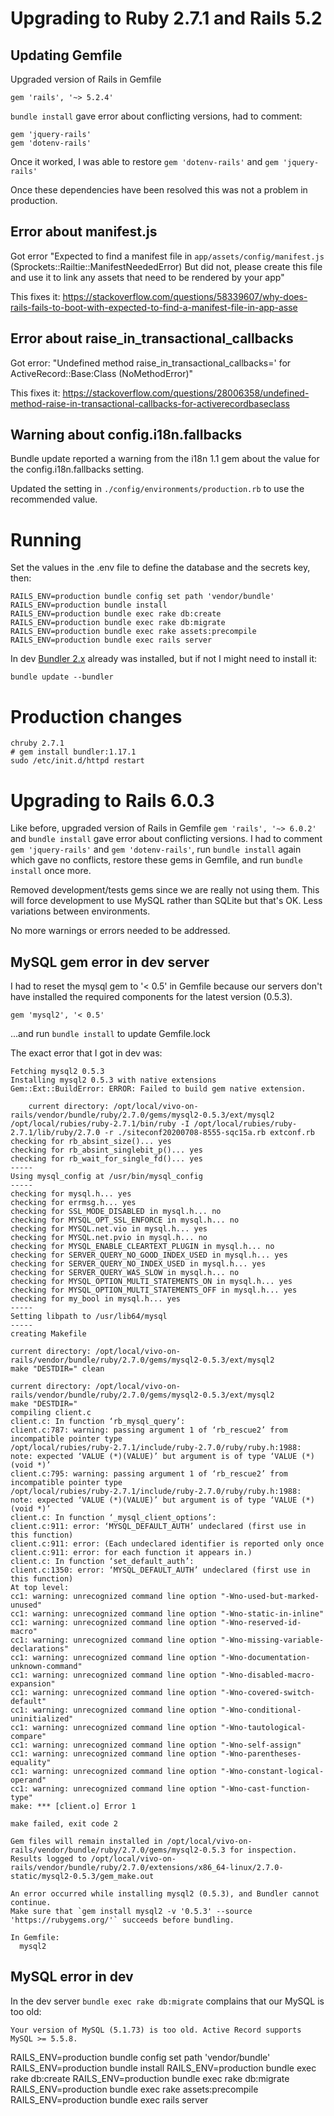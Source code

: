 # Upgrading to Ruby 2.7.1 and Rails 5.2

## Updating Gemfile
Upgraded version of Rails in Gemfile

```
gem 'rails', '~> 5.2.4'
```

`bundle install` gave error about conflicting versions, had to comment:

```
gem 'jquery-rails'
gem 'dotenv-rails'
```

Once it worked, I was able to restore `gem 'dotenv-rails'` and `gem 'jquery-rails'`

Once these dependencies have been resolved this was not a problem in production.


## Error about manifest.js

Got error "Expected to find a manifest file in `app/assets/config/manifest.js` (Sprockets::Railtie::ManifestNeededError)
But did not, please create this file and use it to link any assets that need to be rendered by your app"

This fixes it: https://stackoverflow.com/questions/58339607/why-does-rails-fails-to-boot-with-expected-to-find-a-manifest-file-in-app-asse


## Error about raise_in_transactional_callbacks

Got error: "Undefined method raise_in_transactional_callbacks=' for ActiveRecord::Base:Class (NoMethodError)"

This fixes it: https://stackoverflow.com/questions/28006358/undefined-method-raise-in-transactional-callbacks-for-activerecordbaseclass


## Warning about config.i18n.fallbacks

Bundle update reported a warning from the i18n 1.1 gem about the value
for the config.i18n.fallbacks setting.

Updated the setting in `./config/environments/production.rb` to use the recommended value.


# Running

Set the values in the .env file to define the database and the secrets key, then:

```
RAILS_ENV=production bundle config set path 'vendor/bundle'
RAILS_ENV=production bundle install
RAILS_ENV=production bundle exec rake db:create
RAILS_ENV=production bundle exec rake db:migrate
RAILS_ENV=production bundle exec rake assets:precompile
RAILS_ENV=production bundle exec rails server
```

In dev [Bundler 2.x](https://bundler.io/guides/bundler_2_upgrade.html) already was installed, but if not I might need to install it:

```
bundle update --bundler
```


# Production changes

```
chruby 2.7.1
# gem install bundler:1.17.1
sudo /etc/init.d/httpd restart
```

# Upgrading to Rails 6.0.3

Like before, upgraded version of Rails in Gemfile `gem 'rails', '~> 6.0.2'` and `bundle install` gave error about conflicting versions. I had to comment `gem 'jquery-rails'` and `gem 'dotenv-rails'`, run `bundle install` again which gave no conflicts, restore these gems in Gemfile, and run `bundle install` once more.

Removed development/tests gems since we are really not using them. This will force development to use MySQL rather than SQLite but that's OK. Less variations between environments.

No more warnings or errors needed to be addressed.


## MySQL gem error in dev server
I had to reset the mysql gem to '< 0.5' in Gemfile because our servers
don't have installed the required components for the latest version (0.5.3).

```
gem 'mysql2', '< 0.5'
```

...and run `bundle install` to update Gemfile.lock

The exact error that I got in dev was:

```
Fetching mysql2 0.5.3
Installing mysql2 0.5.3 with native extensions
Gem::Ext::BuildError: ERROR: Failed to build gem native extension.

    current directory: /opt/local/vivo-on-rails/vendor/bundle/ruby/2.7.0/gems/mysql2-0.5.3/ext/mysql2
/opt/local/rubies/ruby-2.7.1/bin/ruby -I /opt/local/rubies/ruby-2.7.1/lib/ruby/2.7.0 -r ./siteconf20200708-8555-sqc15a.rb extconf.rb
checking for rb_absint_size()... yes
checking for rb_absint_singlebit_p()... yes
checking for rb_wait_for_single_fd()... yes
-----
Using mysql_config at /usr/bin/mysql_config
-----
checking for mysql.h... yes
checking for errmsg.h... yes
checking for SSL_MODE_DISABLED in mysql.h... no
checking for MYSQL_OPT_SSL_ENFORCE in mysql.h... no
checking for MYSQL.net.vio in mysql.h... yes
checking for MYSQL.net.pvio in mysql.h... no
checking for MYSQL_ENABLE_CLEARTEXT_PLUGIN in mysql.h... no
checking for SERVER_QUERY_NO_GOOD_INDEX_USED in mysql.h... yes
checking for SERVER_QUERY_NO_INDEX_USED in mysql.h... yes
checking for SERVER_QUERY_WAS_SLOW in mysql.h... no
checking for MYSQL_OPTION_MULTI_STATEMENTS_ON in mysql.h... yes
checking for MYSQL_OPTION_MULTI_STATEMENTS_OFF in mysql.h... yes
checking for my_bool in mysql.h... yes
-----
Setting libpath to /usr/lib64/mysql
-----
creating Makefile

current directory: /opt/local/vivo-on-rails/vendor/bundle/ruby/2.7.0/gems/mysql2-0.5.3/ext/mysql2
make "DESTDIR=" clean

current directory: /opt/local/vivo-on-rails/vendor/bundle/ruby/2.7.0/gems/mysql2-0.5.3/ext/mysql2
make "DESTDIR="
compiling client.c
client.c: In function ‘rb_mysql_query’:
client.c:787: warning: passing argument 1 of ‘rb_rescue2’ from incompatible pointer type
/opt/local/rubies/ruby-2.7.1/include/ruby-2.7.0/ruby/ruby.h:1988: note: expected ‘VALUE (*)(VALUE)’ but argument is of type ‘VALUE (*)(void *)’
client.c:795: warning: passing argument 1 of ‘rb_rescue2’ from incompatible pointer type
/opt/local/rubies/ruby-2.7.1/include/ruby-2.7.0/ruby/ruby.h:1988: note: expected ‘VALUE (*)(VALUE)’ but argument is of type ‘VALUE (*)(void *)’
client.c: In function ‘_mysql_client_options’:
client.c:911: error: ‘MYSQL_DEFAULT_AUTH’ undeclared (first use in this function)
client.c:911: error: (Each undeclared identifier is reported only once
client.c:911: error: for each function it appears in.)
client.c: In function ‘set_default_auth’:
client.c:1350: error: ‘MYSQL_DEFAULT_AUTH’ undeclared (first use in this function)
At top level:
cc1: warning: unrecognized command line option "-Wno-used-but-marked-unused"
cc1: warning: unrecognized command line option "-Wno-static-in-inline"
cc1: warning: unrecognized command line option "-Wno-reserved-id-macro"
cc1: warning: unrecognized command line option "-Wno-missing-variable-declarations"
cc1: warning: unrecognized command line option "-Wno-documentation-unknown-command"
cc1: warning: unrecognized command line option "-Wno-disabled-macro-expansion"
cc1: warning: unrecognized command line option "-Wno-covered-switch-default"
cc1: warning: unrecognized command line option "-Wno-conditional-uninitialized"
cc1: warning: unrecognized command line option "-Wno-tautological-compare"
cc1: warning: unrecognized command line option "-Wno-self-assign"
cc1: warning: unrecognized command line option "-Wno-parentheses-equality"
cc1: warning: unrecognized command line option "-Wno-constant-logical-operand"
cc1: warning: unrecognized command line option "-Wno-cast-function-type"
make: *** [client.o] Error 1

make failed, exit code 2

Gem files will remain installed in /opt/local/vivo-on-rails/vendor/bundle/ruby/2.7.0/gems/mysql2-0.5.3 for inspection.
Results logged to /opt/local/vivo-on-rails/vendor/bundle/ruby/2.7.0/extensions/x86_64-linux/2.7.0-static/mysql2-0.5.3/gem_make.out

An error occurred while installing mysql2 (0.5.3), and Bundler cannot continue.
Make sure that `gem install mysql2 -v '0.5.3' --source 'https://rubygems.org/'` succeeds before bundling.

In Gemfile:
  mysql2
```


## MySQL error in dev

In the dev server `bundle exec rake db:migrate` complains that our MySQL is too old:

```
Your version of MySQL (5.1.73) is too old. Active Record supports MySQL >= 5.5.8.
```


RAILS_ENV=production bundle config set path 'vendor/bundle'
RAILS_ENV=production bundle install
RAILS_ENV=production bundle exec rake db:create
RAILS_ENV=production bundle exec rake db:migrate
RAILS_ENV=production bundle exec rake assets:precompile
RAILS_ENV=production bundle exec rails server
